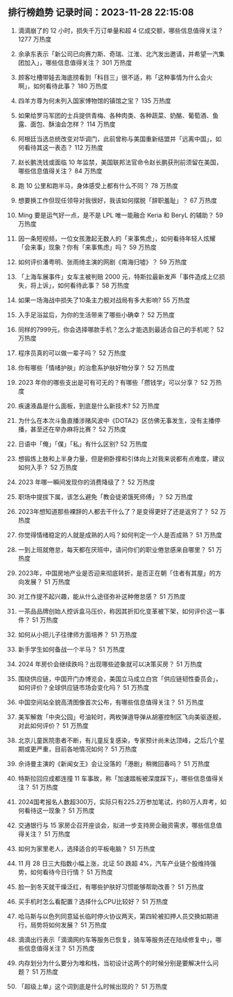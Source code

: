 
## 排行榜趋势 记录时间：2023-11-28 22:15:08
  
  1. 滴滴崩了的 12 小时，损失千万订单量和超 4 亿成交额，哪些信息值得关注？ 1277 万热度
    
  2. 余承东表示「新公司已向赛力斯、奇瑞、江淮、北汽发出邀请，并希望一汽集团加入」，哪些信息值得关注？ 301 万热度
    
  3. 顾客吐槽带娃去海底捞看到「科目三」很不适，称「这种事情为什么会火啊」，如何看待此事？ 180 万热度
    
  4. 四羊方尊为何未列入国家博物馆的镇馆之宝？ 135 万热度
    
  5. 如果给罗马军团的士兵提供青梅、各种肉类、各种蔬菜、奶酪、葡萄酒、鱼露、面包、酥油会怎样？ 114 万热度
    
  6. 阿根廷当选总统改变对华调门，此前曾称与美国重新结盟并「远离中国」，如何看待其这一表态？ 112 万热度
    
  7. 赵长鹏洗钱或面临 10 年监禁，美国联邦法官命令赵长鹏获刑前须留在美国，哪些信息值得关注？ 84 万热度
    
  8. 跑 10 公里和跑半马，身体感受上都有什么不同？ 78 万热度
    
  9. 想要换工作但现任领导对我很好，我该如何摆脱「辞职羞耻」？ 67 万热度
    
  10. Ming 要是运气好一点，是不是 LPL 唯一能融合 Keria 和 BeryL 的辅助？ 59 万热度
    
  11. 因一条短视频，一位女孩激起无数人的「来事焦虑」，如何看待年轻人炫耀「会来事」现象？你有「来事焦虑」吗？ 59 万热度
    
  12. 如何评价潘粤明、张雨绮主演的网剧《南海归墟》？ 59 万热度
    
  13. 「上海车展事件」女车主被判赔 2000 元，特斯拉最新发声「事件造成上亿损失，将上诉」，如何看待此事？ 58 万热度
    
  14. 如果一场海战中损失了10条主力舰对战局有多大影响? 55 万热度
    
  15. 入手足浴盆后，为你的生活带来了哪些小确幸？ 52 万热度
    
  16. 同样的7999元，你会选择哪款手机？怎么才能选到最适合自己的手机呢？ 52 万热度
    
  17. 程序员真的可以做一辈子吗？ 52 万热度
    
  18. 你有哪些「情绪护肤」的治愈系护肤好物分享？ 52 万热度
    
  19. 2023 年你的哪些支出是可有可无的？有哪些「攒钱学」可以分享？ 52 万热度
    
  20. 疾速液晶是什么面板，到底是什么新技术? 52 万热度
    
  21. 为什么在本次斗鱼直播涉赌风波中《DOTA2》区仿佛无事发生，没有主播停播，甚至还在举办麻将比赛？ 52 万热度
    
  22. 日语中「俺」「僕」「私」有什么区别? 52 万热度
    
  23. 想锻炼上肢和上半身力量，但是俯卧撑和引体向上对我来说都有点难度，建议如何入手？ 52 万热度
    
  24. 2023 年哪一瞬间发现你的消费降级了？ 52 万热度
    
  25. 职场中提拔下属，该怎么避免「教会徒弟饿死师傅」？ 52 万热度
    
  26. 2023年想知道那些裸辞的人都去干什么了？是变得更好了还是返穷了？ 52 万热度
    
  27. 你觉得情绪稳定的人就是成熟的人吗？如何判定一个人是否成熟？ 51 万热度
    
  28. 一到上班就倦怠，每天都在厌班中，请问你们的职业倦怠感来自哪里？ 51 万热度
    
  29. 2023年，中国房地产业是否迎来彻底转折，是否正在朝「住者有其屋」的方向发展？ 51 万热度
    
  30. 对工作提不起兴趣，能从什么途径弥补这种倦怠感？ 51 万热度
    
  31. 一茶品品牌创始人控诉盒马压价，称因其折扣化变革被下架，如何评价这一事件？ 51 万热度
    
  32. 如何从小把儿子往律师方面培养？ 51 万热度
    
  33. 新手学生如何备战一个半马？ 51 万热度
    
  34. 2024 年房价会继续跌吗？出现哪些迹象就可以决策买房？ 51 万热度
    
  35. 围绕供应链，中国开门办博览会，美国立马成立白宫「供应链韧性委员会」，如何评价？全球供应链市场会变化吗？ 51 万热度
    
  36. 中国空间站全貌高清图像首次公布，有哪些信息值得关注？ 51 万热度
    
  37. 美军解救「中央公园」号油轮时，两枚弹道导弹从胡塞控制区飞向美驱逐舰，对此如何评价？ 51 万热度
    
  38. 北京儿童医院患者不断，有儿童反复感染，专家预计尚未达顶峰，之后几个星期或更严重，目前各地情况如何？ 51 万热度
    
  39. 佘诗曼主演的《新闻女王》会让没落的「港剧」稍微回春吗？ 51 万热度
    
  40. 特斯拉回应成都连撞 11 车事故，称「加速踏板被深度踩下」，哪些信息值得关注？ 51 万热度
    
  41. 2024国考报名人数超300万，实际只有225.2万参加笔试，约80万人弃考，如何看待这一现象？ 51 万热度
    
  42. 交通银行与 15 家房企召开座谈会，拟进一步支持房企融资需求，哪些信息值得关注？ 51 万热度
    
  43. 如何为家里老人，选择适合的平板电脑？ 51 万热度
    
  44. 11 月 28 日三大指数小幅上涨，北证 50 跌超 4%，汽车产业链个股维持强势，如何看待今日行情？ 51 万热度
    
  45. 脸一到冬天就干燥泛红，有哪些护肤好习惯能够帮助改善？ 51 万热度
    
  46. 买手机时怎么看配置？选择什么CPU比较好？ 51 万热度
    
  47. 哈马斯与以色列同意延长临时停火协议两天，第四轮被扣押人员交换如期进行，局势将如何发展？ 51 万热度
    
  48. 滴滴出行表示「滴滴网约车等服务已恢复，骑车等服务还在陆续修复中」，哪些信息值得关注？ 51 万热度
    
  49. 内存划分为什么要分为堆和栈，当初设计这两个的时候分别是要解决什么问题？ 51 万热度
    
  50. 「超级上单」这个词到底是什么时候出现的？ 51 万热度
    